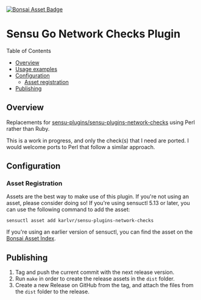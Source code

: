 
[![Bonsai Asset Badge](https://img.shields.io/badge/Bonsai-Download%20Me-brightgreen.svg?colorB=89C967&logo=sensu)](https://bonsai.sensu.io/assets/karlvr/sensu-plugins-network-checks)

# Sensu Go Network Checks Plugin

Table of Contents

- [Overview](#overview)
- [Usage examples](#usage-examples)
- [Configuration](#configuration)
  - [Asset registration](#asset-registration)
- [Publishing](#publishing)

## Overview

Replacements for [sensu-plugins/sensu-plugins-network-checks](https://github.com/sensu-plugins/sensu-plugins-network-checks)
using Perl rather than Ruby.

This is a work in progress, and only the check(s) that I need are ported. I would welcome ports to Perl that follow a similar approach.

## Configuration

### Asset Registration

Assets are the best way to make use of this plugin. If you're not using an asset, please consider doing so! If you're using sensuctl 5.13 or later, you can use the following command to add the asset: 

`sensuctl asset add karlvr/sensu-plugins-network-checks`

If you're using an earlier version of sensuctl, you can find the asset on the [Bonsai Asset Index](https://bonsai.sensu.io/assets/karlvr/sensu-plugins-network-checks).

## Publishing

1. Tag and push the current commit with the next release version.
2. Run `make` in order to create the release assets in the `dist` folder.
3. Create a new Release on GitHub from the tag, and attach the files from the `dist` folder to the release.

